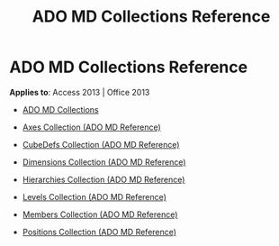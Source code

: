 ﻿---
title: ADO MD Collections Reference
TOCTitle: ADO MD Collections
ms:assetid: 189c6a91-7df0-490a-93a6-e68f65a9f33c
ms:mtpsurl: https://msdn.microsoft.com/library/JJ248935(v=office.15)
ms:contentKeyID: 48543477
ms.date: 09/18/2015
mtps_version: v=office.15
---

# ADO MD Collections Reference


**Applies to**: Access 2013 | Office 2013

  - [ADO MD Collections](ado-md-collections.md)

  - [Axes Collection (ADO MD Reference)](axes-collection-ado-md-reference.md)

  - [CubeDefs Collection (ADO MD Reference)](cubedefs-collection-ado-md-reference.md)

  - [Dimensions Collection (ADO MD Reference)](dimensions-collection-ado-md-reference.md)

  - [Hierarchies Collection (ADO MD Reference)](hierarchies-collection-ado-md-reference.md)

  - [Levels Collection (ADO MD Reference)](levels-collection-ado-md-reference.md)

  - [Members Collection (ADO MD Reference)](members-collection-ado-md-reference.md)

  - [Positions Collection (ADO MD Reference)](positions-collection-ado-md-reference.md)


